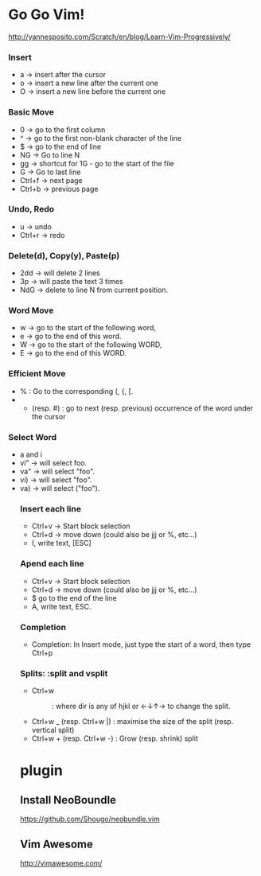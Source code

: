 Go Go Vim!
=====
http://yannesposito.com/Scratch/en/blog/Learn-Vim-Progressively/

### Insert 
* a → insert after the cursor
* o → insert a new line after the current one
* O → insert a new line before the current one

### Basic Move
* 0 → go to the first column
* ^ → go to the first non-blank character of the line
* $ → go to the end of line
* NG → Go to line N
* gg → shortcut for 1G - go to the start of the file
* G → Go to last line
* Ctrl+f → next page 
* Ctrl+b → previous page

### Undo, Redo
* u → undo
* Ctrl+r → redo

### Delete(d), Copy(y), Paste(p)
* 2dd → will delete 2 lines
* 3p → will paste the text 3 times
* NdG → delete to line N from current position.

### Word Move
* w → go to the start of the following word,
* e → go to the end of this word.
* W → go to the start of the following WORD,
* E → go to the end of this WORD.

### Efficient Move
* % : Go to the corresponding (, {, [.
* * (resp. #) : go to next (resp. previous) occurrence of the word under the cursor

### Select Word
* <action>a<object> and <action>i<object>
* vi" → will select foo.
* va" → will select "foo".
* vi) → will select "foo".
* va) → will select ("foo").

### Insert each line
* Ctrl+v → Start block selection
* Ctrl+d → move down (could also be jjj or %, etc…)
* I, write text, [ESC]

### Apend each line
* Ctrl+v → Start block selection
* Ctrl+d → move down (could also be jjj or %, etc…)
* $ go to the end of the line
* A, write text, ESC.

### Completion
* Completion: In Insert mode, just type the start of a word, then type Ctrl+p

### Splits: :split and vsplit
* Ctrl+w <dir> : where dir is any of hjkl or ←↓↑→ to change the split.
* Ctrl+w _ (resp. Ctrl+w |) : maximise the size of the split (resp. vertical split)
* Ctrl+w + (resp. Ctrl+w -) : Grow (resp. shrink) split

# plugin

## Install NeoBoundle
https://github.com/Shougo/neobundle.vim

## Vim Awesome
http://vimawesome.com/


